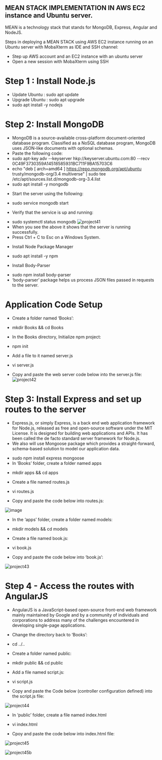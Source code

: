 ## MEAN STACK IMPLEMENTATION IN AWS EC2 instance and Ubuntu server. 

MEAN is a technology stack that stands for MongoDB, Express, Angular and NodeJS.

Steps in deploying a MEAN STACK using AWS EC2 instance running on an Ubuntu server with MobaXterm as IDE and SSH channel:

- Step up AWS account and an EC2 instance with an ubuntu server
- Open a new session with MobaXterm using SSH

# Step 1 : Install Node.js
- Update Ubuntu : sudo apt update
- Upgrade Ubuntu : sudo apt upgrade
- sudo apt install -y nodejs

# Step 2: Install MongoDB
- MongoDB is a source-available cross-platform document-oriented database program. Classified as a NoSQL database program, MongoDB uses JSON-like documents with optional schemas.
- Paste the following code:
- sudo apt-key adv --keyserver hkp://keyserver.ubuntu.com:80 --recv 0C49F3730359A14518585931BC711F9BA15703C6
- echo "deb [ arch=amd64 ] https://repo.mongodb.org/apt/ubuntu trusty/mongodb-org/3.4 multiverse" | sudo tee /etc/apt/sources.list.d/mongodb-org-3.4.list
- sudo apt install -y mongodb
+ Start the server using the following:
- sudo service mongodb start
+ Verify that the service is up and running:
- sudo systemctl status mongodb
![project41](https://user-images.githubusercontent.com/40290711/120465841-5005cc00-c396-11eb-82fb-c06a19d39eca.png)
- When you see the above it shows that the server is running successfully.
- Press Ctrl + C to Esc on a Windows System.
+ Install Node Package Manager
- sudo apt install -y npm
+ Install Body-Parser
- sudo npm install body-parser
- ‘body-parser’ package helps us process JSON files passed in requests to the server.

# Application Code Setup
+ Create a folder named ‘Books’:
- mkdir Books && cd Books
+ In the Books directory, Initialize npm project:
- npm init
+ Add a file to it named server.js
- vi server.js
+ Copy and paste the web server code below into the server.js file:
![project42](https://user-images.githubusercontent.com/40290711/120468147-cefc0400-c398-11eb-8d09-98786ffff01b.png)

# Step 3: Install Express and set up routes to the server
- Express.js, or simply Express, is a back end web application framework for Node.js, released as free and open-source software under the MIT License. It is designed for building web applications and APIs. It has been called the de facto standard server framework for Node.js.
- We also will use Mongoose package which provides a straight-forward, schema-based solution to model our application data.
+ sudo npm install express mongoose
+ In ‘Books’ folder, create a folder named apps
- mkdir apps && cd apps
+ Create a file named routes.js
- vi routes.js
+ Copy and paste the code below into routes.js:

![image](https://user-images.githubusercontent.com/40290711/120470390-606c7580-c39b-11eb-8246-7d8e8b5f9315.png)

+ In the ‘apps’ folder, create a folder named models:
- mkdir models && cd models
+ Create a file named book.js:
- vi book.js
+ Copy and paste the code below into ‘book.js’:

![project43](https://user-images.githubusercontent.com/40290711/120470898-fdc7a980-c39b-11eb-8e0b-cb763a6d5aca.png)

# Step 4 - Access the routes with AngularJS
- AngularJS is a JavaScript-based open-source front-end web framework mainly maintained by Google and by a community of individuals and corporations to address many of the challenges encountered in developing single-page applications.
+ Change the directory back to ‘Books’:
- cd ../..
+ Create a folder named public:
- mkdir public && cd public
+ Add a file named script.js:
- vi script.js
+ Copy and paste the Code below (controller configuration defined) into the script.js file:

![project44](https://user-images.githubusercontent.com/40290711/120473831-59476680-c39f-11eb-8e11-821c6c24b75d.png)

+ In ‘public’ folder, create a file named index.html
- vi index.html
+ Cpoy and paste the code below into index.html file:

![project45](https://user-images.githubusercontent.com/40290711/120474145-c0651b00-c39f-11eb-9903-a1fa2d1d8a03.png)


![project45b](https://user-images.githubusercontent.com/40290711/120474262-e7235180-c39f-11eb-9cf8-8f5e180737cd.png)

